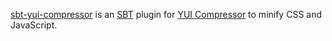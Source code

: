 [sbt-yui-compressor][1] is an [SBT][2] plugin for [YUI Compressor][3] to minify CSS and JavaScript.

[1]: http://github.com/indrajitr/sbt-yui-compressor
[2]: http://github.com/harrah/xsbt
[3]: http://developer.yahoo.com/yui/compressor
